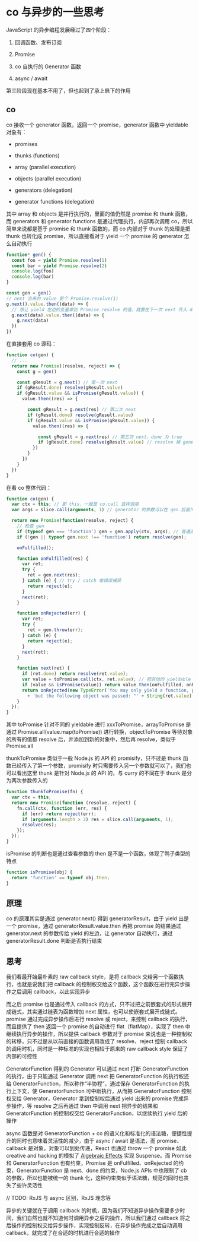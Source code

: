 # co 与异步的一些思考

JavaScript 的异步编程发展经过了四个阶段：

1. 回调函数、发布订阅

2. Promise

3. co 自执行的 Generator 函数

4. async / await

第三阶段现在基本不用了，但也起到了承上启下的作用

## co

co 接收一个 generator 函数，返回一个 promise，generator 函数中 yieldable 对象有：

* promises

* thunks (functions)

* array (parallel execution)

* objects (parallel execution)

* generators (delegation)

* generator functions (delegation)

其中 array 和 objects 是并行执行的，里面的值仍然是 promise 和 thunk 函数，而 generators 和 generator functions 是通过代理执行，内部再次调用 co，所以简单来说都是基于 promise 和 thunk 函数的，而 co 内部对于 thunk 的处理是把 thunk 也转化成 promise，所以直接看对于 yield 一个 promise 的 generator 怎么自动执行

```ts
function* gen() {
  const foo = yield Promise.resolve(1)
  const bar = yield Promise.resolve(2)
  console.log(foo)
  console.log(bar)
}

const gen = gen()
// next 出来的 value 是个 Promise.resolve(1)
g.next().value.then((data) => {
  // 想让 yield 左边的变量拿到 Promise.resolve 的值，就要在下一次 next 传入 data
  g.next(data).value.then((data) => {
    g.next(data)
  })
})
```

在直接套用 co 源码：

```ts
function co(gen) {
  // ...
  return new Promise((resolve, reject) => {
    const g = gen()

    const gResult = g.next() // 第一次 next
    if (gResult.done) resolve(gResult.value)
    if (gResult.value && isPromise(gResult.value)) {
      value.then((res) => {

        const gResult = g.next(res) // 第二次 next
        if (gResult.done) resolve(gResult.value)
        if (gResult.value && isPromise(gResult.value)) {
          value.then((res) => {

            const gResult = g.next(res) // 第三次 next，done 为 true
            if (gResult.done) resolve(gResult.value) // resolve 掉 generator 中 return 的结果
          })
        }
      })
    }
  })
}
```

在看 co 整体代码：

```ts
function co(gen) {
  var ctx = this; // 那 this，一般是 co.call 这样调用
  var args = slice.call(arguments, 1) // generator 的参数可以在 gen 后面传入

  return new Promise(function(resolve, reject) {
    // 检查 gen
    if (typeof gen === 'function') gen = gen.apply(ctx, args); // 普通函数就会调用得到返回值，下一行 resolve 返回值
    if (!gen || typeof gen.next !== 'function') return resolve(gen);

    onFulfilled();

    function onFulfilled(res) {
      var ret;
      try {
        ret = gen.next(res);
      } catch (e) { // try / catch 做错误捕获
        return reject(e);
      }
      next(ret);
    }

    function onRejected(err) {
      var ret;
      try {
        ret = gen.throw(err);
      } catch (e) {
        return reject(e);
      }
      next(ret);
    }

    function next(ret) {
      if (ret.done) return resolve(ret.value);
      var value = toPromise.call(ctx, ret.value); // 把其他的 yieldable 转化成 promise
      if (value && isPromise(value)) return value.then(onFulfilled, onRejected);
      return onRejected(new TypeError('You may only yield a function, promise, generator, array, or object, '
        + 'but the following object was passed: "' + String(ret.value) + '"'));
    }
  });
}
```

其中 toPromise 针对不同的 yieldable 进行 xxxToPromise，arrayToPromise 是通过 Promise.all(value.map(toPromise)) 进行转换，objectToPromise 等待对象的所有的值都 resolve 后，并添加到新的对象中，然后再 resolve，类似于 Promise.all

thunkToPromise 类似于一般 Node.js 的 API 的 promisify，只不过是 thunk 函数已经传入了第一个参数，promisify 时只需要传入另一个参数就可以了，我们也可以看出这里 thunk 是针对 Node.js 的 API 的，与 curry 的不同在于 thunk 是分为两次参数传入的

```ts
function thunkToPromise(fn) {
  var ctx = this;
  return new Promise(function (resolve, reject) {
    fn.call(ctx, function (err, res) {
      if (err) return reject(err);
      if (arguments.length > 2) res = slice.call(arguments, 1);
      resolve(res);
    });
  });
}
```

isPromise 的判断也是通过查看参数的 then 是不是一个函数，体现了鸭子类型的特点

```ts
function isPromise(obj) {
  return 'function' == typeof obj.then;
}
```

## 原理

co 的原理其实是通过 generator.next() 得到 generatorResult，由于 yield 出是一个 promise，通过 generatorResult.value.then 再把 promise 的结果通过 generator.next 的参数传给 yield 的左边，让 generator 自动执行，通过 generatorResult.done 判断是否执行结束

## 思考

我们看最开始最朴素的 raw callback style，是将 callback 交给另一个函数执行，也就是说我们把 callback 的控制权交给这个函数，这个函数在进行完异步操作之后调用 callback，以此实现异步

而之后 promise 也是通过传入 callback 的方式，只不过把之前嵌套式的形式展开成链式，其实通过链表为函数增加 next 属性，也可以使嵌套式展开成链式。promise 通过完成异步操作后进行 resolve 或 reject，来控制 callback 的执行，而且提供了 then 返回一个 promise 的自动进行 flat（flatMap），实现了 then 中继续执行异步的操作，所以提供 callback 参数对于 promise 来说也是一种控制权的转移，只不过是从以前直接的函数调用改成了 resolve、reject 控制 callback 的调用时机，同时是一种标准的实现也相较于原来的 raw callback style 保证了内部的可控性

GeneratorFunction 得到的 Generator 可以通过 next 打断 GeneratorFunction 的执行，由于只能通过 Generator 调用 next 把 GeneratorFunction 的执行权还给 GeneratorFunction，所以称作“半协程”，通过保存 GeneratorFunction 的执行上下文，使 GeneratorFunction 可中断执行，从而把 GeneratorFunction 控制权交给 Generator，Generator 拿到控制权后通过 yield 出来的 promise 完成异步操作，等 resolve 之后再通过 then 中调用 next 把异步的结果和 GeneratorFunction 的控制权交给 GeneratorFunction，以继续执行 yield 后的操作

async 函数是对 GeneratorFunction + co 的语义化和标准化的语法糖，便捷性提升的同时也意味着灵活性的减少，由于 async / await 是语法，而 promise、callback 是对象，对象可以到处传递，React 也通过 throw 一个 promise 如此 creative and hacking 的模拟了 [Algebraic Effects](https://overreacted.io/algebraic-effects-for-the-rest-of-us/) 实现 Suspense。而 Promise 和 GeneratorFunction 也有约束，Promise 是 onFulfilled、onRejected 的约束，GeneratorFunction 是 next、done 的约束，Node.js APIs 中也限制了 cb 的参数，所以也能被统一的 thunk 化，这种约束类似于语法糖，规范的同时也丧失了些许灵活性

// TODO: RxJS 与 async 区别，RxJS 理念等

异步的关键就在于调用 callback 的时机，因为我们不知道异步操作需要多少时间，我们自然也就不知道何时调用异步之后的操作，所以我们通过 callback 将之后操作的控制权交给异步操作，实现控制反转，在异步操作完成之后自动调用 callback，就完成了在合适的时机进行合适的操作
